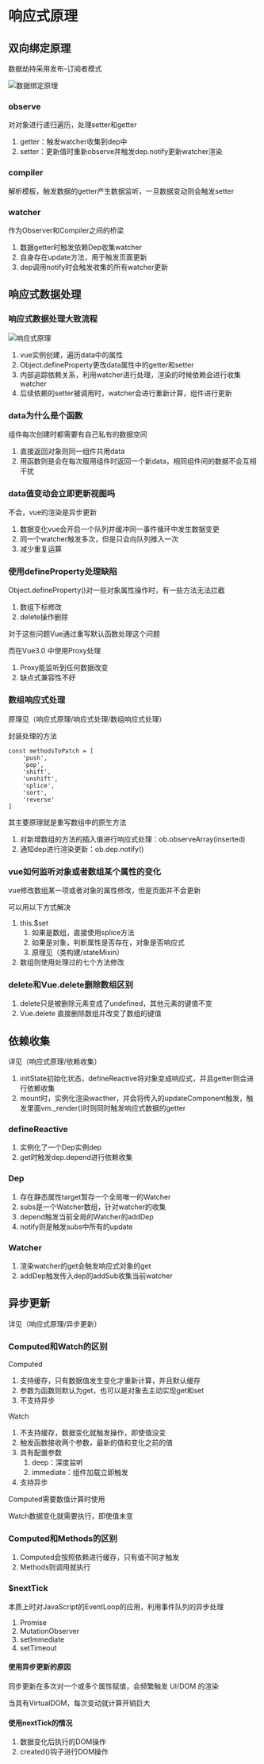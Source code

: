 # 响应式原理

## 双向绑定原理

数据劫持采用发布-订阅者模式

![数据绑定原理](assets/04-数据绑定原理.png)

### observe

对对象进行递归遍历，处理setter和getter
1. getter：触发watcher收集到dep中
2. setter：更新值时重新observe并触发dep.notify更新watcher渲染

### compiler

解析模板，触发数据的getter产生数据监听，一旦数据变动则会触发setter

### watcher

作为Observer和Compiler之间的桥梁
1. 数据getter时触发依赖Dep收集watcher
2. 自身存在update方法，用于触发页面更新
3. dep调用notify时会触发收集的所有watcher更新

## 响应式数据处理

### 响应式数据处理大致流程

![响应式原理](assets/04-响应式原理.png)

1. vue实例创建，遍历data中的属性
2. Object.defineProperty更改data属性中的getter和setter
3. 内部追踪依赖关系，利用watcher进行处理，渲染的时候依赖会进行收集watcher
4. 后续依赖的setter被调用时，watcher会进行重新计算，组件进行更新

### data为什么是个函数

组件每次创建时都需要有自己私有的数据空间
1. 直接返回对象则同一组件共用data
2. 用函数则是会在每次服用组件时返回一个新data，相同组件间的数据不会互相干扰

### data值变动会立即更新视图吗

不会，vue的渲染是异步更新
1. 数据变化vue会开启一个队列并缓冲同一事件循环中发生数据变更
2. 同一个watcher触发多次，但是只会向队列推入一次
3. 减少重复运算

### 使用defineProperty处理缺陷

Object.defineProperty()对一些对象属性操作时，有一些方法无法拦截
   1. 数组下标修改
   2. delete操作删除

对于这些问题Vue通过重写默认函数处理这个问题

而在Vue3.0 中使用Proxy处理
1. Proxy能监听到任何数据改变
2. 缺点式兼容性不好

### 数组响应式处理

原理见（响应式原理/响应式处理/数组响应式处理）

封装处理的方法

```JS
const methodsToPatch = [
    'push',
    'pop',
    'shift',
    'unshift',
    'splice',
    'sort',
    'reverse'
]
```

其主要原理就是重写数组中的原生方法
1. 对新增数组的方法的插入值进行响应式处理：ob.observeArray(inserted)
2. 通知dep进行渲染更新：ob.dep.notify()

### vue如何监听对象或者数组某个属性的变化

vue修改数组某一项或者对象的属性修改，但是页面并不会更新

可以用以下方式解决

1. this.$set
   1. 如果是数组，直接使用splice方法
   2. 如果是对象，判断属性是否存在，对象是否响应式
   3. 原理见（类构建/stateMixin）
2. 数组则使用处理过的七个方法修改

### delete和Vue.delete删除数组区别

1. delete只是被删除元素变成了undefined，其他元素的键值不变
2. Vue.delete 直接删除数组并改变了数组的键值

## 依赖收集

详见（响应式原理/依赖收集）

1. initState初始化状态，defineReactive将对象变成响应式，并且getter则会进行依赖收集
2. mount时，实例化渲染wacther，并会将传入的updateComponent触发，触发里面vm._render()时则同时触发响应式数据的getter

### defineReactive

1. 实例化了一个Dep实例dep
2. get时触发dep.depend进行依赖收集

### Dep

1. 存在静态属性target暂存一个全局唯一的Watcher
2. subs是一个Watcher数组，针对watcher的收集
3. depend触发当前全局的Watcher的addDep
4. notify则是触发subs中所有的update

### Watcher

1. 渲染watcher的get会触发响应式对象的get
2. addDep触发传入dep的addSub收集当前watcher

## 异步更新

详见（响应式原理/异步更新）

### Computed和Watch的区别

Computed
1. 支持缓存，只有数据值发生变化才重新计算，并且默认缓存
2. 参数为函数则默认为get，也可以是对象去主动实现get和set
3. 不支持异步

Watch
1. 不支持缓存，数据变化就触发操作，即使值没变
2. 触发函数接收两个参数，最新的值和变化之前的值
3. 具有配置参数
   1. deep：深度监听
   2. immediate：组件加载立即触发
4. 支持异步

Computed需要数值计算时使用

Watch数据变化就需要执行，即使值未变

### Computed和Methods的区别

1. Computed会按照依赖进行缓存，只有值不同才触发
2. Methods则调用就执行

### $nextTick

本质上时对JavaScript的EventLoop的应用，利用事件队列的异步处理
1. Promise
2. MutationObserver
3. setImmediate
4. setTimeout

#### 使用异步更新的原因

同步更新在多次对一个或多个属性赋值，会频繁触发 UI/DOM 的渲染

当具有VirtualDOM，每次变动就计算开销巨大

#### 使用nextTick的情况

1. 数据变化后执行的DOM操作
2. created()钩子进行DOM操作
